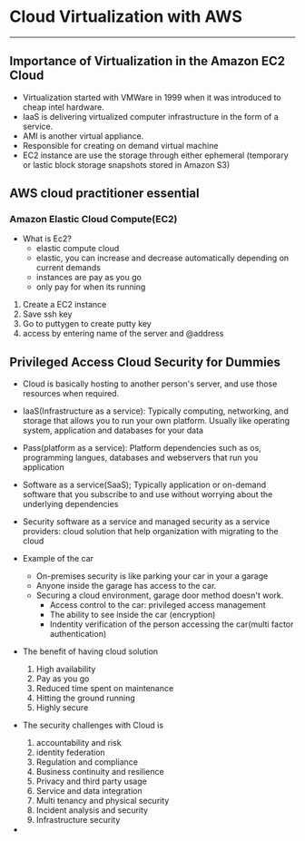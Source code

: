 # Cloud Virtualization with AWS

---

## Importance of Virtualization in the Amazon EC2 Cloud
- Virtualization started with VMWare in 1999 when it was introduced to cheap intel hardware.
- IaaS is delivering virtualized computer infrastructure in the form of a service.
- AMI is another virtual appliance. 
- Responsible for creating on demand virtual machine
- EC2 instance are use the storage through either ephemeral (temporary or lastic block storage snapshots stored in Amazon S3)

## AWS cloud practitioner essential

### Amazon Elastic Cloud Compute(EC2)

- What is Ec2?
    - elastic compute cloud
    - elastic, you can increase and decrease automatically depending on current demands
    - instances are pay as you go
    - only pay for when its running
1. Create a EC2 instance 
2. Save ssh key
3. Go to puttygen to create putty key
4. access by entering name of the server and @address

## Privileged Access Cloud Security for Dummies
- Cloud is basically hosting to another person's server, and use those resources when required.
- IaaS(Infrastructure as a service): Typically computing, networking, and storage that allows you to run your own platform. Usually like operating system, application and databases for your data
- Pass(platform as a service): Platform dependencies such as os, programming langues, databases and webservers that run you application
- Software as a service(SaaS); Typically application or on-demand software that you subscribe to and use without worrying about the underlying dependencies
- Security software as a service and managed security as a service providers: cloud solution that help organization with migrating to the cloud
- Example of the car
    - On-premises security is like parking your car in your a garage
    - Anyone inside the garage has access to the car.
    - Securing a cloud environment, garage door method doesn't work. 
        - Access control to the car: privileged access management
        - The ability to see inside the car (encryption)
        - Indentity verification of the person accessing the car(multi factor authentication)
- The benefit of having cloud solution
    1. High availability
    2. Pay as you go
    3. Reduced time spent on maintenance
    4. Hitting the ground running
    5. Highly secure
- The security challenges with Cloud is 
    1. accountability and risk
    2. identity federation
    3. Regulation and compliance
    4. Business continuity and resilience
    5. Privacy and third party usage
    6. Service and data integration
    7. Multi tenancy and physical security
    8. Incident analysis and security
    9. Infrastructure security

-